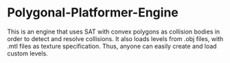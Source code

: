 # Polygonal-Platformer-Engine

This is an engine that uses SAT with convex polygons as collision bodies in order to detect and resolve collisions. 
It also loads levels from .obj files, with .mtl files as texture specification.
Thus, anyone can easily create and load custom levels.

